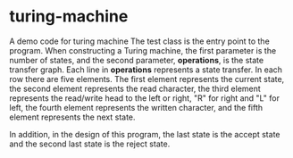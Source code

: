 # turing-machine
A demo code for turing machine
The test class is the entry point to the program. When constructing a Turing machine, the first parameter is the number of states, and the second parameter, **operations**, is the state transfer graph. Each line in **operations** represents a state transfer. In each row there are five elements. The first element represents the current state, the second element represents the read character, the third element represents the read/write head to the left or right, "R" for right and "L" for left, the fourth element represents the written character, and the fifth element represents the next state.

In addition, in the design of this program, the last state is the accept state and the second last state is the reject state.
